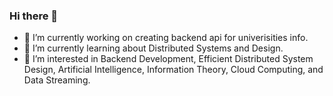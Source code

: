 ### Hi there 👋

<!--
**vivekboss99/vivekboss99** is a ✨ _special_ ✨ repository because its `README.md` (this file) appears on your GitHub profile.

Here are some ideas to get you started:

- 🔭 I’m currently working on ...
- 🌱 I’m currently learning ...
- 👯 I’m looking to collaborate on ...
- 🤔 I’m looking for help with ...
- 💬 Ask me about ...
- 📫 How to reach me: ...
- 😄 Pronouns: ...
- ⚡ Fun fact: ...
-->

- 🔭 I’m currently working on creating backend api for univerisities info.
- 🌱 I’m currently learning about Distributed Systems and Design.
- 🤔 I’m interested in Backend Development, Efficient Distributed System Design, Artificial Intelligence, Information Theory, Cloud Computing, and Data Streaming.
